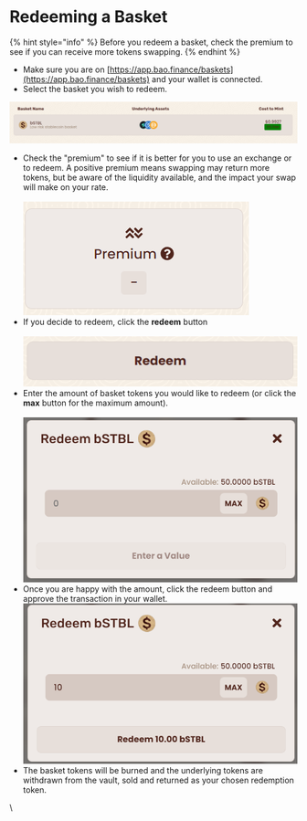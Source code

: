 # Redeeming a Basket

{% hint style="info" %}
Before you redeem a basket, check the premium to see if you can receive more tokens swapping.
{% endhint %}

* Make sure you are on [https://app.bao.finance/baskets](https://app.bao.finance/baskets) and your wallet is connected.
* Select the basket you wish to redeem.

![](<../../.gitbook/assets/image (7).png>)

* Check the "premium" to see if it is better for you to use an exchange or to redeem. A positive premium means swapping may return more tokens, but be aware of the liquidity available, and the impact your swap will make on your rate.\
  \
  ![](<../../.gitbook/assets/image (43).png>)
* If you decide to redeem, click the **redeem** button\
  \
  ![](<../../.gitbook/assets/image (1) (1).png>)
* Enter the amount of basket tokens you would like to redeem (or click the **max** button for the maximum amount).\
  \
  ![](<../../.gitbook/assets/image (3).png>)
* Once you are happy with the amount, click the redeem button and approve the transaction in your wallet.\
  ![](<../../.gitbook/assets/image (29).png>)
* The basket tokens will be burned and the underlying tokens are withdrawn from the vault, sold and returned as your chosen redemption token.

\\
